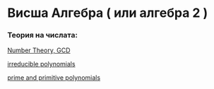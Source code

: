 # Висша Алгебра ( или алгебра 2 )


### Теория на числата:
[Number Theory, GCD](https://www.youtube.com/watch?v=vVD42dGwGwc)

[irreducible polynomials](https://www.youtube.com/watch?v=pHQ73N3n-ZU&t=1s)

[prime and primitive polynomials](https://www.youtube.com/watch?v=XGQ_GoV71RE)

